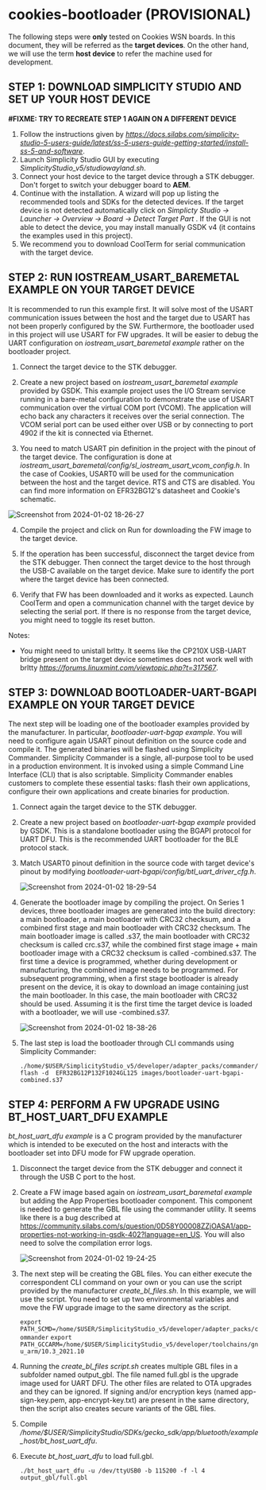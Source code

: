 # cookies-bootloader (PROVISIONAL)

The following steps were **only** tested on Cookies WSN boards. In this document, they will be referred as the **target devices**. On the other hand, we will use the term **host device** to refer the machine used for development.

## STEP 1: DOWNLOAD SIMPLICITY STUDIO AND SET UP YOUR HOST DEVICE

**#FIXME: TRY TO RECREATE STEP 1 AGAIN ON A DIFFERENT DEVICE**

1. Follow the instructions given by *https://docs.silabs.com/simplicity-studio-5-users-guide/latest/ss-5-users-guide-getting-started/install-ss-5-and-software*.
2. Launch Simplicity Studio GUI by executing *SimplicityStudio_v5/studiowayland.sh*.
3. Connect your host device to the target device through a STK debugger. Don't forget to switch your debugger board to **AEM**.
4. Continue with the installation. A wizard will pop up listing the recommended tools and SDKs for the detected devices. If the target device is not detected automatically click on *Simplicty Studio -> Launcher -> Overview -> Board -> Detect Target Part* . If the GUI is not able to detect the device, you may install manually GSDK v4 (it contains the examples used in this project).
5. We recommend you to download CoolTerm for serial communication with the target device.

## STEP 2: RUN IOSTREAM_USART_BAREMETAL EXAMPLE ON YOUR TARGET DEVICE

It is recommended to run this example first. It will solve most of the USART communication issues between the host and the target due to USART has not been properly configured by the SW. Furthermore, the bootloader used in this project will use USART for FW upgrades. It will be easier to debug the UART configuration on  *iostream_usart_baremetal example* rather on the bootloader project.

1. Connect the target device to the STK debugger.

2. Create a new project based on *iostream_usart_baremetal example* provided by GSDK. This example project uses the I/O Stream service running in a bare-metal configuration to demonstrate the use of USART communication over the virtual COM port (VCOM). The application will echo back any characters it receives over the serial connection. The VCOM serial port can be used either over USB or by connecting to port 4902 if the kit is connected via Ethernet.

3. You need to match USART pin definition in the project with the pinout of the target device. The configuration is done at *iostream_usart_baremetal/config/sl_iostream_usart_vcom_config.h*. In the case of Cookies, USART0 will be used for the communication between the host and the target device. RTS and CTS are disabled. You can find more information on EFR32BG12's datasheet and Cookie's schematic.

![Screenshot from 2024-01-02 18-26-27](https://github.com/jun-source/cookies-bootloader/assets/122213795/be9dd609-6180-4827-9d65-bb5260a6426b)

4. Compile the project and click on Run for downloading the FW image to the target device.

5. If the operation has been successful, disconnect the target device from the STK debugger. Then connect the target device to the host through the USB-C available on the target device. Make sure to identify the port where the target device has been connected.

6. Verify that FW has been downloaded and it works as expected. Launch CoolTerm and open a communication channel with the target device by selecting the serial port. If there is no response from the target device, you might need to toggle its reset button.

Notes:

- You might need to unistall brltty. It seems like the CP210X USB-UART bridge present on the target device sometimes does not work well with brltty *https://forums.linuxmint.com/viewtopic.php?t=317567*.

## STEP 3: DOWNLOAD BOOTLOADER-UART-BGAPI EXAMPLE ON YOUR TARGET DEVICE

The next step will be loading one of the bootloader examples provided by the manufacturer. In particular, *bootloader-uart-bgap example*. You will need to configure again USART pinout definition on the source code and compile it. The generated binaries will be flashed using Simplicity Commander. Simplicity Commander is a single, all-purpose tool to be used in a production environment. It is invoked using a simple Command Line Interface (CLI) that is also scriptable. Simplicity Commander enables customers to complete these essential tasks: flash their own applications, configure their own applications and create binaries for production.

 1. Connect again the target device to the STK debugger.

 2. Create a new project based on *bootloader-uart-bgap example* provided by GSDK. This is a standalone bootloader using the BGAPI protocol for UART DFU. This is the recommended UART bootloader for the BLE protocol stack.

 3. Match USART0 pinout definition in the source code with target device's pinout by modifying *bootloader-uart-bgapi/config/btl_uart_driver_cfg.h*.

    ![Screenshot from 2024-01-02 18-29-54](https://github.com/jun-source/cookies-bootloader/assets/122213795/4eb0a5e4-20ac-4b2e-9401-4d3ee332724f)

 5. Generate the bootloader image by compiling the project. On Series 1 devices, three bootloader images are generated into the build directory: a main bootloader, a main bootloader with CRC32 checksum, and a combined first stage and main bootloader with CRC32 checksum. The main bootloader image is called <project-name>.s37, the main bootloader with CRC32 checksum is called <projectname> crc.s37, while the combined first stage image + main bootloader image with a CRC32 checksum is called <projectname>-combined.s37. The first time a device is programmed, whether during development or manufacturing, the combined image needs to be programmed. For subsequent programming, when a first stage bootloader is already present on the device, it is okay to download an image containing just the main bootloader. In this case, the main bootloader with CRC32 should be used. Assuming it is the first time the target device is loaded with a bootloader, we will use <projectname>-combined.s37.
    
    ![Screenshot from 2024-01-02 18-38-26](https://github.com/jun-source/cookies-bootloader/assets/122213795/52ef2006-eeca-42e8-8954-be6ae33eab58)

 7. The last step is load the bootloader through CLI commands using Simplicity Commander:

    ```
    ./home/$USER/SimplicityStudio_v5/developer/adapter_packs/commander/commander flash -d  EFR32BG12P132F1024GL125 images/bootloader-uart-bgapi-combined.s37
    ```

## STEP 4: PERFORM A FW UPGRADE USING BT_HOST_UART_DFU EXAMPLE

*bt_host_uart_dfu example* is a C program provided by the manufacturer which is intended to be executed on the host and interacts with the bootloader set into DFU mode for FW upgrade operation.

   1. Disconnect the target device from the STK debugger and connect it through the USB C port to the host.

   2. Create a FW image based again on *iostream_usart_baremetal example* but adding the App Properties bootloader component. This component is needed to generate the GBL file using the commander utility. It seems like there is a bug described at https://community.silabs.com/s/question/0D58Y00008ZZjOASA1/app-properties-not-working-in-gsdk-402?language=en_US. You will also need to solve the compilation error logs.

      ![Screenshot from 2024-01-02 19-24-25](https://github.com/jun-source/cookies-bootloader/assets/122213795/9c4711ad-78ca-4079-b7d3-5a28063c3dec)

   5. The next step will be creating the GBL files. You can either execute the correspondent CLI command on your own or you can use the script provided by the manufacturer *create_bl_files.sh*. In this example, we will use the script. You need to set up two environmental variables and move the FW upgrade image to the same directory as the script.

      `export PATH_SCMD=/home/$USER/SimplicityStudio_v5/developer/adapter_packs/commander`
      `export PATH_GCCARM=/home/$USER/SimplicityStudio_v5/developer/toolchains/gnu_arm/10.3_2021.10`

   6. Running the *create_bl_files script.sh* creates multiple GBL files in a subfolder named output_gbl. The file named full.gbl is the upgrade image used for UART DFU. The other files are related to OTA upgrades and they can be ignored. If signing and/or encryption keys (named app-sign-key.pem, app-encrypt-key.txt) are present in the same directory, then the script
      also creates secure variants of the GBL files.

   7. Compile */home/$USER/SimplicityStudio/SDKs/gecko_sdk/app/bluetooth/example_host/bt_host_uart_dfu*.

   8. Execute *bt_host_uart_dfu* to load full.gbl.

      `./bt_host_uart_dfu -u /dev/ttyUSB0 -b 115200 -f -l 4 output_gbl/full.gbl`
